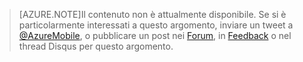 >[AZURE.NOTE]Il contenuto non è attualmente disponibile. Se si è particolarmente interessati a questo argomento, inviare un tweet a [@AzureMobile](https://twitter.com/AzureMobile), o pubblicare un post nei [Forum](http://social.msdn.microsoft.com/Forums/windowsazure/home?forum=azuremobile), in [Feedback](http://feedback.azure.com/forums/216254-mobile-services) o nel thread Disqus per questo argomento.

<!---HONumber=62-->